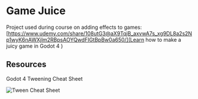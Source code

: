 # Game Juice

Project used during course on adding effects to games: [https://www.udemy.com/share/108utG3@aX9TqjB_axvwA7s_xg9DL8a2s2Np1wyK6nAWXjlm2RBpsAOYQwdFIGtBpBw0a650/](Learn how to make a juicy game in Godot 4
)

## Resources

Godot 4 Tweening Cheat Sheet

![Tween Cheat Sheet](https://www.reddit.com/r/godot/comments/frqzup/godot_tweening_cheat_sheet/)
